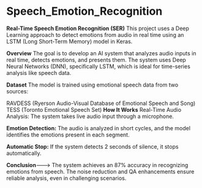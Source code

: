 # Speech_Emotion_Recognition
**Real-Time Speech Emotion Recognition (SER)**
This project uses a Deep Learning approach to detect emotions from audio in real time using an LSTM (Long Short-Term Memory) model in Keras.

**Overview**
The goal is to develop an AI system that analyzes audio inputs in real time, detects emotions, and presents them. The system uses Deep Neural Networks (DNN), specifically LSTM, which is ideal for time-series analysis like speech data.

**Dataset**
The model is trained using emotional speech data from two sources:

RAVDESS (Ryerson Audio-Visual Database of Emotional Speech and Song)
TESS (Toronto Emotional Speech Set)
**How It Works**
Real-Time Audio Analysis: The system takes live audio input through a microphone.

**Emotion Detection:** The audio is analyzed in short cycles, and the model identifies the emotions present in each segment.

**Automatic Stop:** If the system detects 2 seconds of silence, it stops automatically.



**Conclusion**--->
The system achieves an 87% accuracy in recognizing emotions from speech. The noise reduction and QA enhancements ensure reliable analysis, even in challenging scenarios.
